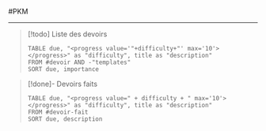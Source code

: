 #PKM

---

> [!todo] Liste des devoirs
> ```dataview
> TABLE due, "<progress value='"+difficulty+"' max='10'></progress>" as "difficulty", title as "description"
> FROM #devoir AND -"templates"
> SORT due, importance
> ```



> [!done]- Devoirs faits
> ```dataview
> TABLE due, "<progress value=" + difficulty + " max='10'></progress>" as "difficulty", title as "description"
> FROM #devoir-fait
> SORT due, description
> ```



